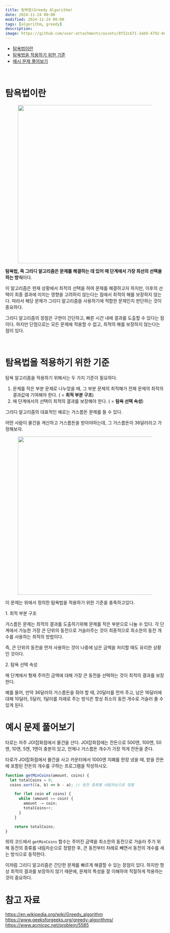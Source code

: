 ```yaml
---
title: 탐욕법(Greedy Algorithm)
date: 2024-11-24 00:00
modified: 2024-11-24 00:00
tags: [algorithm, greedy]
description: 
image: https://github.com/user-attachments/assets/8f51c671-3ab9-4792-8e6f-dc3b24ecc8a7
---
```


- [탐욕법이란](#탐욕법이란)
- [탐욕법을 적용하기 위한 기준](#탐욕법을-적용하기-위한-기준)
- [예시 문제 풀어보기](#예시-문제-풀어보기)

<br/>

# 탐욕법이란

<figure>
  <img src="https://github.com/user-attachments/assets/8f51c671-3ab9-4792-8e6f-dc3b24ecc8a7" width=500/>
</figure>


**탐욕법, 즉 그리디 알고리즘은 문제를 해결하는 데 있어 매 단계에서 가장 최선의 선택을 하는 방식**이다. 

이 알고리즘은 현재 상황에서 최적의 선택을 하여 문제를 해결하고자 하지만, 이후의 선택이 최종 결과에 미치는 영향을 고려하지 않는다는 점에서 최적의 해를 보장하지 않는다.  따라서 해당 문제가 그리디 알고리즘을 사용하기에 적합한 문제인지 판단하는 것이 중요하다.

그리디 알고리즘의 장점은 구현이 간단하고, 빠른 시간 내에 결과를 도출할 수 있다는 점이다. 하지만 단점으로는 모든 문제에 적용할 수 없고, 최적의 해를 보장하지 않는다는 점이 있다. 

<br/>

# 탐욕법을 적용하기 위한 기준

탐욕 알고리즘을 적용하기 위해서는 두 가지 기준이 필요하다. 

1. 문제를 작은 부분 문제로 나누었을 때, 그 부분 문제의 최적해가 전체 문제의 최적의 결과값에 기여해야 한다. ( = **최적 부분 구조**)
2. 매 단계에서의 선택이 최적의 결과를 보장해야 한다. ( = **탐욕 선택 속성**)

그리디 알고리즘의 대표적인 예로는 거스름돈 문제를 들 수 있다.

어떤 사람이 물건을 계산하고 거스름돈을 받아야하는데, 그 거스름돈이 36달러라고 가정해보자.


<figure>
  <img src="https://github.com/user-attachments/assets/3c40a4c7-da78-49f4-a046-5692b76ba7de" width=500/>
</figure>


이 문제는 위에서 정의한 탐욕법을 적용하기 위한 기준을 충족하고있다.

1.&nbsp;최적 부분 구조
    
거스름돈 문제는 최적의 결과를 도출하기위해 문제를 작은 부분으로 나눌 수 있다. 각 단계에서 가능한 가장 큰 단위의 동전으로 거슬러주는 것이 최종적으로 최소한의 동전 개수를 사용하는 최적의 방법이다. 
    
즉, 큰 단위의 동전을 먼저 사용하는 것이 나중에 남은 금액을 처리할 때도 유리한 상황인 것이다.
    
2.&nbsp;탐욕 선택 속성
    
매 단계에서 형재 주어진 금액에 대해 가장 큰 동전을 선택하는 것이 최적의 결과를 보장한다. 

예를 들어, 만약 36달러의 거스름돈을 줘야 할 때, 20달러를 먼저 주고, 남은 16달러에 대해 10달러, 5달러, 1달러를 차례로 주는 방식은 항상 최소의 동전 개수로 거슬러 줄 수 있게 된다.
    

# 예시 문제 풀어보기

타로는 자주 JOI잡화점에서 물건을 산다. JOI잡화점에는 잔돈으로 500엔, 100엔, 50엔, 10엔, 5엔, 1엔이 충분히 있고, 언제나 거스름돈 개수가 가장 적게 잔돈을 준다. 

타로가 JOI잡화점에서 물건을 사고 카운터에서 1000엔 지폐를 한장 냈을 때, 받을 잔돈에 포함된 잔돈의 개수를 구하는 프로그램을 작성하시오.


```jsx
function getMinCoins(amount, coins) {
  let totalCoins = 0;
  coins.sort((a, b) => b - a); // 동전 종류를 내림차순으로 정렬

    for (let coin of coins) {
      while (amount >= coin) {
        amount -= coin;
        totalCoins++;
      }
    }

    return totalCoins;
}
```

위의 코드에서 `getMinCoins` 함수는 주어진 금액을 최소한의 동전으로 거슬러 주기 위해 동전의 종류를 내림차순으로 정렬한 후, 큰 동전부터 차례로 빼면서 동전의 개수를 세는 방식으로 동작한다.

이처럼 그리디 알고리즘은 간단한 문제를 빠르게 해결할 수 있는 장점이 있다. 하지만 항상 최적의 결과를 보장하지 않기 때문에, 문제의 특성을 잘 이해하여 적절하게 적용하는 것이 중요하다.

# 참고 자료

https://en.wikipedia.org/wiki/Greedy_algorithm
https://www.geeksforgeeks.org/greedy-algorithms/
https://www.acmicpc.net/problem/5585